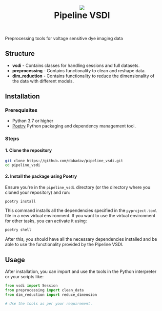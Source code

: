 <h1 align="center">
<img src="https://images.squarespace-cdn.com/content/v1/6172d4d5e7f28f6b50179b1b/c3b7cc24-51a1-44aa-8b39-b5e94ac01e8d/image+%282%29.png">
<br>Pipeline VSDI
</h1><br>

Preprocessing tools for voltage sensitive dye imaging data

## Structure

- **vsdi** - Contains classes for handling sessions and full datasets.
- **preprocessing** - Contains functionality to clean and reshape data.
- **dim_reduction** - Contains functionality to reduce the dimensionality of the data with different models.

## Installation

### Prerequisites

- Python 3.7 or higher
- [Poetry](https://python-poetry.org/docs/#installation) Python packaging and dependency management tool.

### Steps

#### 1. Clone the repository

```bash
git clone https://github.com/dabadav/pipeline_vsdi.git
cd pipeline_vsdi
```

#### 2. Install the package using Poetry

Ensure you're in the `pipeline_vsdi` directory (or the directory where you cloned your repository) and run:

```bash
poetry install
```

This command installs all the dependencies specified in the `pyproject.toml` file in a new virtual environment. If you want to use the virtual environment for other tasks, you can activate it using:

```bash
poetry shell
```

After this, you should have all the necessary dependencies installed and be able to use the functionality provided by the Pipeline VSDI.

## Usage

After installation, you can import and use the tools in the Python interpreter or your scripts like:

```python
from vsdi import Session
from preprocessing import clean_data
from dim_reduction import reduce_dimension

# Use the tools as per your requirement.
```